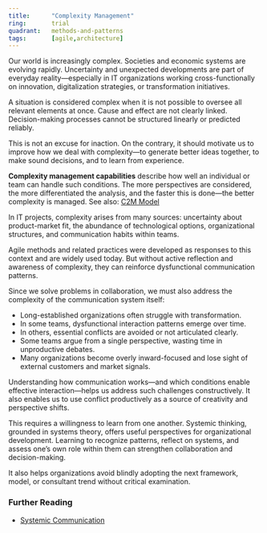 ```yaml
---
title:      "Complexity Management"
ring:       trial
quadrant:   methods-and-patterns
tags:       [agile,architecture]
---
```


Our world is increasingly complex. Societies and economic systems are evolving rapidly. Uncertainty and unexpected developments are part of everyday reality—especially in IT organizations working cross-functionally on innovation, digitalization strategies, or transformation initiatives.

A situation is considered complex when it is not possible to oversee all relevant elements at once. Cause and effect are not clearly linked. Decision-making processes cannot be structured linearly or predicted reliably.

This is not an excuse for inaction. On the contrary, it should motivate us to improve how we deal with complexity—to generate better ideas together, to make sound decisions, and to learn from experience.

**Complexity management capabilities** describe how well an individual or team can handle such conditions. The more perspectives are considered, the more differentiated the analysis, and the faster this is done—the better complexity is managed.
See also: [C2M Model](https://www.carl-auer.de/magazin/systemzeit/komplexitatsmanagement-modell-stufen-formen)

In IT projects, complexity arises from many sources: uncertainty about product-market fit, the abundance of technological options, organizational structures, and communication habits within teams.

Agile methods and related practices were developed as responses to this context and are widely used today. But without active reflection and awareness of complexity, they can reinforce dysfunctional communication patterns.

Since we solve problems in collaboration, we must also address the complexity of the communication system itself:

- Long-established organizations often struggle with transformation.
- In some teams, dysfunctional interaction patterns emerge over time.
- In others, essential conflicts are avoided or not articulated clearly.
- Some teams argue from a single perspective, wasting time in unproductive debates.
- Many organizations become overly inward-focused and lose sight of external customers and market signals.

Understanding how communication works—and which conditions enable effective interaction—helps us address such challenges constructively. It also enables us to use conflict productively as a source of creativity and perspective shifts.

This requires a willingness to learn from one another. Systemic thinking, grounded in systems theory, offers useful perspectives for organizational development. Learning to recognize patterns, reflect on systems, and assess one’s own role within them can strengthen collaboration and decision-making.

It also helps organizations avoid blindly adopting the next framework, model, or consultant trend without critical examination.

### Further Reading
- [Systemic Communication](https://www.carl-auer.de/magazin/systemzeit/communication-reorganization-of-undetermined)

